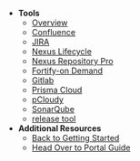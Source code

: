 - **Tools**
  - [Overview](tools-overview) 
  - [Confluence](confluence/overview)
  - [JIRA](jira/overview) 
  - [Nexus Lifecycle](nexus-lifecycle/nexus-lifecycle-overview)
  - [Nexus Repository Pro](nexus-repository/nexus-repository-pro-overview)
  - [Fortify-on Demand](fod/fortify-overview)
  - [Gitlab](gitlab/gitlab-overview)
  - [Prisma Cloud](prisma-cloud/prisma-cloud-overview)
  - [pCloudy](pcloud/pcloudy-overview)
  - [SonarQube](sonarqube/sonarqube-overview)
  - [release tool](release-tool-overview)  
- **Additional Resources**
  - [Back to Getting Started](https://docs.developer.tech.gov.sg/docs/ship-hats-getting-started-guide/#/)
  - [Head Over to Portal Guide](https://docs.developer.tech.gov.sg/docs/ship-hats-portal-guide/#/ship-hats-portal-overview)
